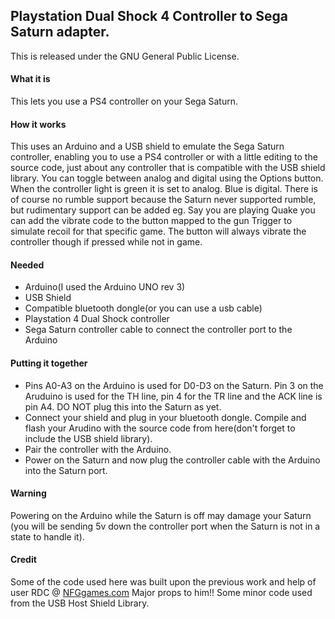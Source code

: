 ## Playstation Dual Shock 4 Controller to Sega Saturn adapter.

This is released under the GNU General Public License.

#### What it is
This lets you use a PS4 controller on your Sega Saturn.


#### How it works

This uses an Arduino and a USB shield to emulate the Sega Saturn controller, enabling you to use a PS4 controller or with a little editing to the source code, just about any controller that is compatible with the USB shield library.
You can toggle between analog and digital using the Options button. When the controller light is green it is set to analog. Blue is digital.
There is of course no rumble support because the Saturn never supported rumble, but rudimentary support can be added eg. Say you are playing Quake you can add the vibrate code to the button mapped to the gun 
Trigger to simulate recoil for that specific game. The button will always vibrate the controller though if pressed while not in game.


#### Needed

 - Arduino(I used the Arduino UNO rev 3)
 - USB Shield
 - Compatible bluetooth dongle(or you can use a usb cable)
 - Playstation 4 Dual Shock controller
 - Sega Saturn controller cable to connect the controller port to the Arduino


#### Putting it together

 - Pins A0-A3 on the Arduino is used for D0-D3 on the Saturn. Pin 3 on the Aruduino is used for the TH line, pin 4 for the TR line and the ACK line is pin A4. DO NOT plug this into the Saturn as yet.   
 - Connect your shield and plug in your bluetooth dongle. Compile and flash your Arudino with the source code from here(don't forget to include the USB shield library).
 - Pair the controller with the Arduino.
 - Power on the Saturn and now plug the controller cable with the Arduino into the Saturn port.
 
 #### Warning
 Powering on the Arduino while the Saturn is off may damage your Saturn (you will be sending 5v down the controller port when the Saturn is not in a state to handle it).


 #### Credit
 
Some of the code used here was built upon the previous work and help of user RDC @ [NFGgames.com](http://nfggames.com/forum2/index.php?topic=5055.msg33242#msg33242) Major props to him!!
Some minor code used from the USB Host Shield Library.
